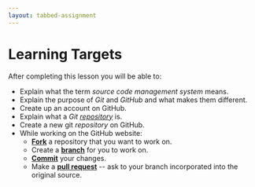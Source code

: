 ```yaml
---
layout: tabbed-assignment
---
```


# Learning Targets

After completing this lesson you will be able to:

* Explain what the term _source code management system_ means.
* Explain the purpose of _Git_ and _GitHub_ and what makes them different.
* Create up an account on GitHub.
* Explain what a _Git [repository][]_ is.
* Create a new git _repository_ on GitHub.
* While working on the GitHub website:
  - **[Fork][]** a repository that you want to work on.
  - Create a **[branch][]** for you to work on.
  - **[Commit][]** your changes.
  - Make a **[pull request][pull]** -- ask to your branch incorporated into the original source.

<!-- Git & GitHub documentation and tutorials -->

[gfm]: <https://guides.github.com/features/mastering-markdown/>
[gh-flow]: <https://guides.github.com/introduction/flow/>
[gh-guides]: <https://guides.github.com>
[gh-squares]: <https://help.github.com/articles/viewing-contributions-on-your-profile/>
[git]: <https://git-scm.com>
[github]: <https://github.com>
[hello-world]: <https://guides.github.com/activities/hello-world/>

<!-- GitHub concepts -->

[fork]: <https://guides.github.com/activities/forking/>
[repository]: <https://guides.github.com/introduction/git-handbook/#repository>

<!-- Git command reference -->

[add]: <https://git-scm.com/docs/git-add>
[branch]: <https://git-scm.com/docs/git-branch>
[clone]: <https://git-scm.com/docs/git-clone>
[commit]: <https://git-scm.com/docs/git-commit>
[diff]: <https://git-scm.com/docs/git-diff>
[log]: <https://git-scm.com/docs/git-log>
[merge]: <https://git-scm.com/docs/git-merge>
[pull]: <https://git-scm.com/docs/git-pull>
[push]: <https://git-scm.com/docs/git-push>
[status]: <https://git-scm.com/docs/git-status>

<!-- Don't edit links here, change them in _data/assignment.yml instead, -->

[slides]: <{{site.data.assignment.slides}}>
[template]: <{{site.data.assignment.template}}>
